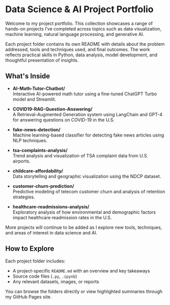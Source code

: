# Data Science & AI Project Portfolio

Welcome to my project portfolio. This collection showcases a range of hands-on projects I’ve completed across topics such as data visualization, machine learning, natural language processing, and generative AI.

Each project folder contains its own README with details about the problem addressed, tools and techniques used, and final outcomes. The work reflects practical skills in Python, data analysis, model development, and thoughtful presentation of insights.

## What's Inside

- **AI-Math-Tutor-Chatbot/**  
  Interactive AI-powered math tutor using a fine-tuned ChatGPT Turbo model and Streamlit.

- **COVID19-RAG-Question-Answering/**  
  A Retrieval-Augmented Generation system using LangChain and GPT-4 for answering questions on COVID-19 in the U.S.

- **fake-news-detection/**  
  Machine learning-based classifier for detecting fake news articles using NLP techniques.

- **tsa-complaints-analysis/**  
  Trend analysis and visualization of TSA complaint data from U.S. airports.

- **childcare-affordability/**  
  Data storytelling and geographic visualization using the NDCP dataset.

- **customer-churn-prediction/**  
  Predictive modeling of telecom customer churn and analysis of retention strategies.

- **healthcare-readmissions-analysis/**  
  Exploratory analysis of how environmental and demographic factors impact healthcare readmission rates in the U.S.

More projects will continue to be added as I explore new tools, techniques, and areas of interest in data science and AI.

## How to Explore

Each project folder includes:
- A project-specific `README.md` with an overview and key takeaways
- Source code files (`.py`, `.ipynb`)
- Any relevant datasets, images, or reports

You can browse the folders directly or view highlighted summaries through my GitHub Pages site.
